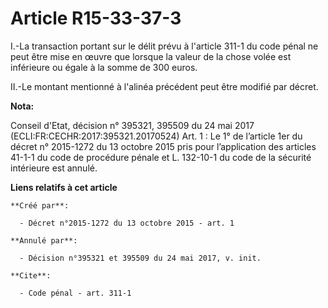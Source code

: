 # Article R15-33-37-3

I.-La transaction portant sur le délit prévu à l'article 311-1 du code pénal ne peut être mise en œuvre que lorsque la valeur
de la chose volée est inférieure ou égale à la somme de 300 euros. 

II.-Le montant mentionné à l'alinéa précédent peut être modifié par décret.

**Nota:**

Conseil d'Etat, décision n° 395321, 395509 du 24 mai 2017 (ECLI:FR:CECHR:2017:395321.20170524) Art. 1 : Le 1° de l’article
1er du décret n° 2015-1272 du 13 octobre 2015 pris pour l’application des articles 41-1-1 du code de procédure pénale et L.
132-10-1 du code de la sécurité intérieure est annulé.

**Liens relatifs à cet article**

	**Créé par**:

	  - Décret n°2015-1272 du 13 octobre 2015 - art. 1

	**Annulé par**:

	  - Décision n°395321 et 395509 du 24 mai 2017, v. init.

	**Cite**:

	  - Code pénal - art. 311-1

